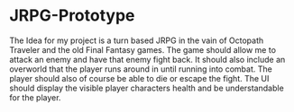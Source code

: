 # JRPG-Prototype
The Idea for my project is a turn based JRPG in the vain of Octopath Traveler and the old Final Fantasy games. The game should allow me to attack an enemy and have that enemy fight back. It should also include an overworld that the player runs around in until running into combat. The player should also of course be able to die or escape the fight. The UI should display the visible player characters health and be understandable for the player.
